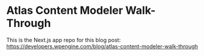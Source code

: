 # Atlas Content Modeler Walk-Through

This is the Next.js app repo for this blog post:
https://developers.wpengine.com/blog/atlas-content-modeler-walk-through
